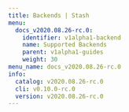 ```yaml
---
title: Backends | Stash
menu:
  docs_v2020.08.26-rc.0:
    identifier: v1alpha1-backend
    name: Supported Backends
    parent: v1alpha1-guides
    weight: 30
menu_name: docs_v2020.08.26-rc.0
info:
  catalog: v2020.08.26-rc.0
  cli: v0.10.0-rc.0
  version: v2020.08.26-rc.0
---
```


